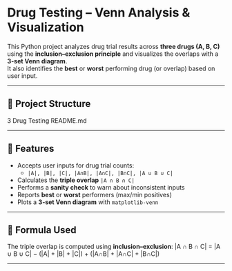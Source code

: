 # Drug Testing – Venn Analysis & Visualization

This Python project analyzes drug trial results across **three drugs (A, B, C)** using the **inclusion–exclusion principle** and visualizes the overlaps with a **3-set Venn diagram**.  
It also identifies the **best** or **worst** performing drug (or overlap) based on user input.

---

## 📂 Project Structure
3 Drug Testing
README.md

---

## 🔹 Features
- Accepts user inputs for drug trial counts:
  - `|A|, |B|, |C|, |A∩B|, |A∩C|, |B∩C|, |A ∪ B ∪ C|`
- Calculates the **triple overlap** `|A ∩ B ∩ C|`
- Performs a **sanity check** to warn about inconsistent inputs
- Reports **best** or **worst** performers (max/min positives)
- Plots a **3-set Venn diagram** with `matplotlib-venn`

---

## 🧮 Formula Used
The triple overlap is computed using **inclusion–exclusion**:
|A ∩ B ∩ C| = |A ∪ B ∪ C| − (|A| + |B| + |C|) + (|A∩B| + |A∩C| + |B∩C|)

---

